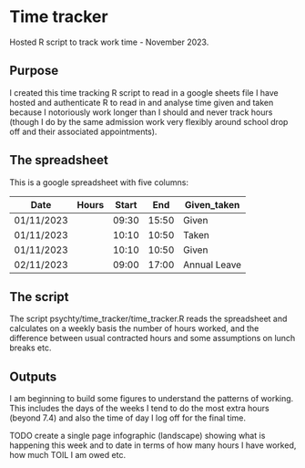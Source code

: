 # Time tracker
Hosted R script to track work time - November 2023.  

## Purpose
I created this time tracking R script to read in a google sheets file I have hosted and authenticate R to read in and analyse time given and taken because I notoriously work longer than I should and never track hours (though I do by the same admission work very flexibly around school drop off and their associated appointments).

## The spreadsheet 
This is a google spreadsheet with five columns:

| Date | Hours | Start | End | Given_taken
| --- | --- | --- | --- | --- |
| 01/11/2023 | | 09:30 | 15:50 | Given |
| 01/11/2023 | | 10:10 | 10:50 | Taken |
| 01/11/2023 | | 10:10 | 10:50 | Given |
| 02/11/2023 | | 09:00 | 17:00 | Annual Leave |

## The script 
The script psychty/time_tracker/time_tracker.R reads the spreadsheet and calculates on a weekly basis the number of hours worked, and the difference between usual contracted hours and some assumptions on lunch breaks etc.

## Outputs
I am beginning to build some figures to understand the patterns of working. This includes the days of the weeks I tend to do the most extra hours (beyond 7.4) and also the time of day I log off for the final time.

TODO create a single page infographic (landscape) showing what is happening this week and to date in terms of how many hours I have worked, how much TOIL I am owed etc.
